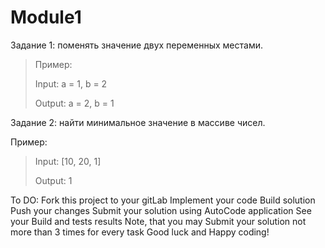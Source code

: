 # Module1

Задание 1: поменять значение двух переменных местами.

> Пример:
>
> Input: a = 1, b = 2
>
> Output: a = 2, b = 1

Задание 2: найти минимальное значение в массиве чисел.

 Пример:
>
> Input: [10, 20, 1]
>
> Output: 1


To DO:
Fork this project to your gitLab
Implement your code
Build solution
Push your changes
Submit your solution using AutoCode application
See your Build and tests results
Note, that you may Submit your solution not more than 3 times for every task
Good luck and Happy coding!